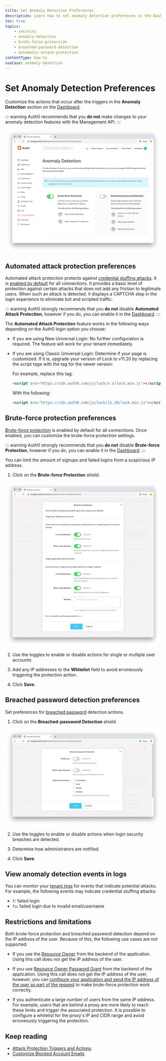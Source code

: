 ```yaml
---
title: Set Anomaly Detection Preferences
description: Learn how to set anomaly detection preferences in the Dashboard for Automated Attack Protection, Brute-force Protection, and Breached Password Detection.
toc: true
topics:
    - security
    - anomaly-detection
    - brute-force-protection
    - breached-password-detection
    - automatic-attack-protection
contentType: how-to
useCase: anomaly-detection
---
```

# Set Anomaly Detection Preferences

Customize the actions that occur after the triggers in the **Anomaly Detection** section on the [Dashboard](${manage_url}/#/anomaly).

::: warning
Auth0 recommends that you **do not** make changes to your anomaly detection features with the Management API.
:::

![Anomaly Detection Dashboard](/media/articles/anomaly-detection/anomaly-detection-overview.png)

## Automated attack protection preferences

Automated attack protection protects against [credential stuffing attacks](/anomaly-detection/concepts/credential-stuffing). It is [enabled by default](/anomaly-detection/guides/enable-disable-automated-attack-protection) for all connections. It provides a basic level of protection against certain attacks that does not add any friction to legitimate users. When such an attack is detected, it displays a CAPTCHA step in the login experience to eliminate bot and scripted traffic.

::: warning
Auth0 strongly recommends that you **do not** disable **Automated Attack Protection**, however if you do, you can enable it in the [Dashboard](${manage_url}/#/anomaly).
::: 

The **Automated Attack Protection** feature works in the following ways depending on the Auth0 login option you choose:

- If you are using New Universal Login: No further configuration is required. The feature will work for your tenant immediately.
- If you are using Classic Universal Login: Determine if your page is customized. If it is, upgrade your version of Lock to v11.20 by replacing the script tage with the tag for the newer version: 

    For example, replace this tag:
    ```html
    <script src="https://cdn.auth0.com/js/lock/x.x/lock.min.js"></script>
    ```

    With the following:
    ```html
    <script src="https://cdn.auth0.com/js/lock/11.20/lock.min.js"></script>
    ```

## Brute-force protection preferences

[Brute-force protection](/anomaly-detection/concepts/brute-force-protection) is enabled by default for all connections. Once enabled, you can customize the brute-force protection settings.

::: warning
Auth0 strongly recommends that you **do not** disable **Brute-force Protection**, however if you do, you can enable it in the [Dashboard](${manage_url}/#/anomaly).
::: 

You can limit the amount of signups and failed logins from a suspicious IP address. 

1. Click on the **Brute-force Protection** shield. 

![Brute-Force Protection Shield](/media/articles/anomaly-detection/brute-force-shield.png)

2. Use the toggles to enable or disable actions for single or multiple user accounts. 

3. Add any IP addresses to the **Whitelist** field to avoid erroneously triggering the protection action.

4. Click **Save**.

## Breached password detection preferences

Set preferences for [breached password](/anomaly-detection/concepts/breached-passwords) detection actions. 

1. Click on the **Breached-password Detection** shield.

![Breached Password Detection Shield](/media/articles/anomaly-detection/breached-password-shield.png)

2. Use the toggles to enable or disable actions when login security breaches are detected. 

3. Determine how administrators are notified.

4. Click **Save**.

## View anomaly detection events in logs

You can monitor your [tenant logs](/anomaly-detection/guides/view-anomaly-detection-events) for events that indicate potential attacks. For example, the following events may indicate credential stuffing attacks:

- `f`: failed login
- `fu`: failed login due to invalid email/username

## Restrictions and limitations

Both brute-force protection and breached password detection depend on the IP address of the user. Because of this, the following use cases are *not* supported:

* If you use the [Resource Owner](/api/authentication#resource-owner) from the backend of the application. Using this call does not get the IP address of the user. 

* If you use [Resource Owner Password Grant](/api-auth/grant/password) from the backend of the application. Using this call does not get the IP address of the user, however, you can [configure your application and send the IP address of the user as part of the request](/api-auth/tutorials/using-resource-owner-password-from-server-side) to make brute-force protection work correctly.

* If you authenticate a large number of users from the same IP address. For example, users that are behind a proxy are more likely to reach these limits and trigger the associated protection. It is possible to configure a whitelist for the proxy's IP and CIDR range and avoid erroneously triggering the protection.

## Keep reading

* [Attack Protection Triggers and Actions](/anomaly-detection/references/attack-protection-triggers-actions)
* [Customize Blocked Account Emails](/anomaly-detection/guides/customize-blocked-account-emails)